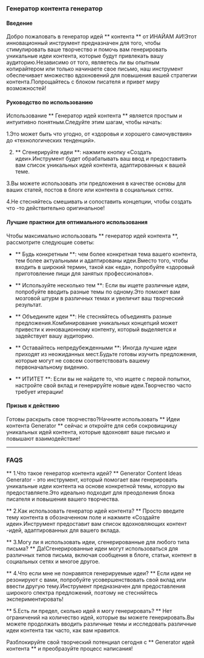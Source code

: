 ### Генератор контента генератор

#### Введение
Добро пожаловать в генератор идей ** контента ** от ИНАЙАМ АИ!Этот инновационный инструмент предназначен для того, чтобы стимулировать ваше творчество и помочь вам генерировать уникальные идеи контента, которые будут привлекать вашу аудиторию.Независимо от того, являетесь ли вы опытным копирайтером или только начинаете свое письмо, наш инструмент обеспечивает множество вдохновений для повышения вашей стратегии контента.Попрощайтесь с блоком писателя и привет миру возможностей!

#### Руководство по использованию
Использование ** Генератор идей контента ** является простым и интуитивно понятным.Следуйте этим шагам, чтобы начать:

1.Это может быть что угодно, от «здоровья и хорошего самочувствия» до «технологических тенденций».

2. ** Сгенерируйте идеи **: нажмите кнопку «Создать идеи».Инструмент будет обрабатывать ваш ввод и предоставить вам список уникальных идей контента, адаптированных к вашей теме.

3.Вы можете использовать эти предложения в качестве основы для ваших статей, постов в блоге или контента в социальных сетях.

4.Не стесняйтесь смешивать и сопоставить концепции, чтобы создать что -то действительно оригинальное!

#### Лучшие практики для оптимального использования
Чтобы максимально использовать ** генератор идей контента **, рассмотрите следующие советы:

- ** Будь конкретным **: чем более конкретная тема вашего контента, тем более актуальными и адаптированы идеи.Вместо того, чтобы входить в широкий термин, такой как «еда», попробуйте «здоровый приготовление пищи для занятых профессионалов».

- ** Используйте несколько тем **: Если вы ищете различные идеи, попробуйте вводить разные темы по одному.Это поможет вам мозговой штурм в различных темах и увеличит ваш творческий результат.

- ** Объедините идеи **: Не стесняйтесь объединять разные предложения.Комбинирование уникальных концепций может привести к инновационному контенту, который выделяется и задействует вашу аудиторию.

- ** Оставайтесь непредубежденными **: Иногда лучшие идеи приходят из неожиданных мест.Будьте готовы изучить предложения, которые могут не совсем соответствовать вашему первоначальному видению.

- ** ИТИТЕТ **: Если вы не найдете то, что ищете с первой попытки, настройте свой вклад и генерируйте новые идеи.Творчество часто требует итерации!

#### Призыв к действию
Готовы раскрыть свое творчество?Начните использовать ** Идеи контента Generator ** сейчас и откройте для себя сокровищницу уникальных идей контента, которые вдохновят ваше письмо и повышают взаимодействие!

---

### FAQS

** 1.Что такое генератор контента идей? **
Generator Content Ideas Generator - это инструмент, который помогает вам генерировать уникальные идеи контента на основе конкретной темы, которую вы предоставляете.Это идеально подходит для преодоления блока писателя и повышения вашего творчества.

** 2.Как использовать генератор идей контента? **
Просто введите тему контента в обозначенном поле и нажмите «Создайте идеи».Инструмент предоставит вам список вдохновляющих контент -идей, адаптированных для вашего вклада.

** 3.Могу ли я использовать идеи, сгенерированные для любого типа письма? **
Да!Сгенерированные идеи могут использоваться для различных типов письма, включая сообщения в блоге, статьи, контент в социальных сетях и многое другое.

** 4.Что если мне не понравятся генерируемые идеи? **
Если идеи не резонируют с вами, попробуйте усовершенствовать свой вклад или ввести другую тему.Инструмент предназначен для предоставления широкого спектра предложений, поэтому не стесняйтесь экспериментировать!

** 5.Есть ли предел, сколько идей я могу генерировать? **
Нет ограничений на количество идей, которые вы можете генерировать.Вы можете продолжать вводить различные темы и исследовать различные идеи контента так часто, как вам нравится.

Разблокируйте свой творческий потенциал сегодня с ** Generator идей контента ** и преобразуйте процесс написания!